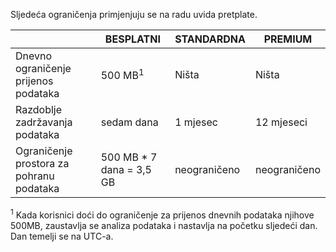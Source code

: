 <properties
   pageTitle="Radu uvida ograničenja tablice"
   description="U članku se opisuje ograničenja sustava za radu uvide."
   services="operational-insights"
   documentationCenter="NA"
   authors="bandersmsft"
   manager="jwhit"
   editor="" />
<tags
   ms.service="operational-insights"
   ms.devlang="NA"
   ms.topic="article"
   ms.tgt_pltfrm="NA"
   ms.workload="TBD"
   ms.date="07/01/2015"
   ms.author="banders" />


Sljedeća ograničenja primjenjuju se na radu uvida pretplate.


|   |BESPLATNI|STANDARDNA|PREMIUM|
|---|---|---|---|
|Dnevno ograničenje prijenos podataka|500 MB<sup>1</sup>|Ništa|Ništa|
|Razdoblje zadržavanja podataka|sedam dana|1 mjesec|12 mjeseci|
|Ograničenje prostora za pohranu podataka|500 MB * 7 dana = 3,5 GB|neograničeno|neograničeno|


<sup>1</sup> Kada korisnici doći do ograničenje za prijenos dnevnih podataka njihove 500MB, zaustavlja se analiza podataka i nastavlja na početku sljedeći dan. Dan temelji se na UTC-a.
